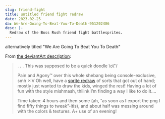 ```yaml
---
slug: friend-fight
title: untitled friend fight redraw
date: 2023-02-25
da: We-Are-Going-To-Beat-You-To-Death-951202486
desc: |-
  Redraw of the Boss Rush friend fight battlesprites.
---
```

alternatively titled "We Are Going To Beat You To Death"

From [the deviantArt description](https://www.deviantart.com/a-flyleaf/art/sesame-seed-950165294):
<blockquote class="da" markdown="1">
. . . This was supposed to be a quick doodle \o\"/

Pain and Agony™ over this whole shebang being console-exclusive, smh >:V Oh well, have a [sprite redraw](https://piped.video/watch?v=YA6KwX5ogEw) of sorts that got out of hand; mostly just wanted to draw the kids, winged the rest! Having a lot of fun with the style mishmash, thiiink I’m finding a way I like to do it….

Time taken: 4 hours and then some (ah, “as soon as I export the png I find fifty things to tweak”-itis), and about half was messing around with the colors & textures. A+ use of an evening!
</blockquote>